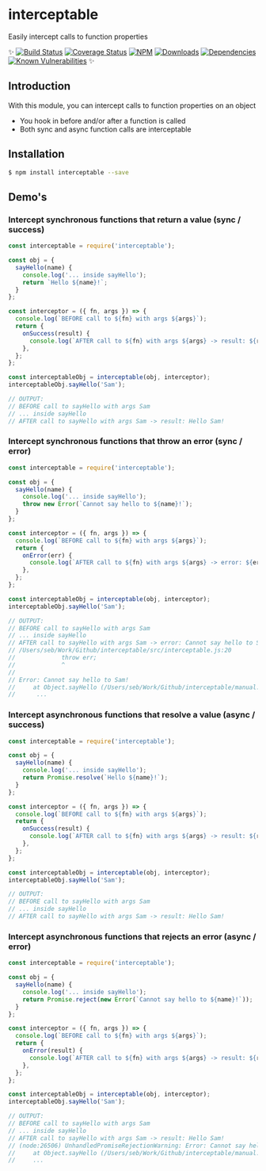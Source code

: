# interceptable
Easily intercept calls to function properties

✨ [![Build Status](http://img.shields.io/travis/seppevs/interceptable.svg?style=flat)](https://travis-ci.org/seppevs/interceptable) [![Coverage Status](https://coveralls.io/repos/github/seppevs/interceptable/badge.svg?branch=master)](https://coveralls.io/r/seppevs/interceptable) [![NPM](http://img.shields.io/npm/v/interceptable.svg?style=flat)](https://www.npmjs.org/package/interceptable) [![Downloads](http://img.shields.io/npm/dm/interceptable.svg?style=flat)](https://www.npmjs.org/package/interceptable) [![Dependencies](https://david-dm.org/seppevs/interceptable.svg)](https://david-dm.org/seppevs/interceptable) [![Known Vulnerabilities](https://snyk.io/test/github/seppevs/interceptable/badge.svg)](https://snyk.io/test/github/seppevs/interceptable) ✨

## Introduction
With this module, you can intercept calls to function properties on an object 
* You hook in before and/or after a function is called
* Both sync and async function calls are interceptable

## Installation
```bash
$ npm install interceptable --save
```

## Demo's

### Intercept synchronous functions that return a value (sync / success)
```javascript
const interceptable = require('interceptable');

const obj = {
  sayHello(name) {
    console.log('... inside sayHello');
    return `Hello ${name}!`;
  }
};

const interceptor = ({ fn, args }) => {
  console.log(`BEFORE call to ${fn} with args ${args}`);
  return {
    onSuccess(result) {
      console.log(`AFTER call to ${fn} with args ${args} -> result: ${result}`);
    },
  };
};

const interceptableObj = interceptable(obj, interceptor);
interceptableObj.sayHello('Sam');

// OUTPUT:
// BEFORE call to sayHello with args Sam
// ... inside sayHello
// AFTER call to sayHello with args Sam -> result: Hello Sam!
```

### Intercept synchronous functions that throw an error (sync / error)
```javascript
const interceptable = require('interceptable');

const obj = {
  sayHello(name) {
    console.log('... inside sayHello');
    throw new Error(`Cannot say hello to ${name}!`);
  }
};

const interceptor = ({ fn, args }) => {
  console.log(`BEFORE call to ${fn} with args ${args}`);
  return {
    onError(err) {
      console.log(`AFTER call to ${fn} with args ${args} -> error: ${err.message}`);
    },
  };
};

const interceptableObj = interceptable(obj, interceptor);
interceptableObj.sayHello('Sam');

// OUTPUT:
// BEFORE call to sayHello with args Sam
// ... inside sayHello
// AFTER call to sayHello with args Sam -> error: Cannot say hello to Sam!
// /Users/seb/Work/Github/interceptable/src/interceptable.js:20
//             throw err;
//             ^
// 
// Error: Cannot say hello to Sam!
//     at Object.sayHello (/Users/seb/Work/Github/interceptable/manual.js:6:11)
//      ... 
```

### Intercept asynchronous functions that resolve a value (async / success)
```javascript
const interceptable = require('interceptable');

const obj = {
  sayHello(name) {
    console.log('... inside sayHello');
    return Promise.resolve(`Hello ${name}!`);
  }
};

const interceptor = ({ fn, args }) => {
  console.log(`BEFORE call to ${fn} with args ${args}`);
  return {
    onSuccess(result) {
      console.log(`AFTER call to ${fn} with args ${args} -> result: ${result}`);
    },
  };
};

const interceptableObj = interceptable(obj, interceptor);
interceptableObj.sayHello('Sam');

// OUTPUT:
// BEFORE call to sayHello with args Sam
// ... inside sayHello
// AFTER call to sayHello with args Sam -> result: Hello Sam!
```
### Intercept asynchronous functions that rejects an error (async / error)
```javascript
const interceptable = require('interceptable');

const obj = {
  sayHello(name) {
    console.log('... inside sayHello');
    return Promise.reject(new Error(`Cannot say hello to ${name}!`));
  }
};

const interceptor = ({ fn, args }) => {
  console.log(`BEFORE call to ${fn} with args ${args}`);
  return {
    onError(result) {
      console.log(`AFTER call to ${fn} with args ${args} -> result: ${result}`);
    },
  };
};

const interceptableObj = interceptable(obj, interceptor);
interceptableObj.sayHello('Sam');

// OUTPUT:
// BEFORE call to sayHello with args Sam
// ... inside sayHello
// AFTER call to sayHello with args Sam -> result: Hello Sam!
// (node:26506) UnhandledPromiseRejectionWarning: Error: Cannot say hello to Sam!
//     at Object.sayHello (/Users/seb/Work/Github/interceptable/manual.js:6:27)
//     ... 
```
